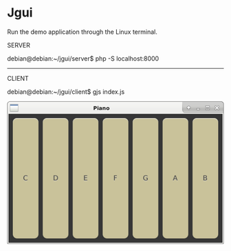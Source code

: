 # Jgui

Run the demo application through the Linux terminal.

SERVER

debian@debian:~/jgui/server$ php -S localhost:8000

----------------------------------------------------

CLIENT

debian@debian:~/jgui/client$ gjs index.js

![ScreenShot](https://raw.githubusercontent.com/Sambrax/Jgui/main/screenshot.png)
